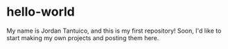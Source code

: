 # hello-world
My name is Jordan Tantuico, and this is my first repository! Soon, I'd like to start making my own projects and posting them here.

